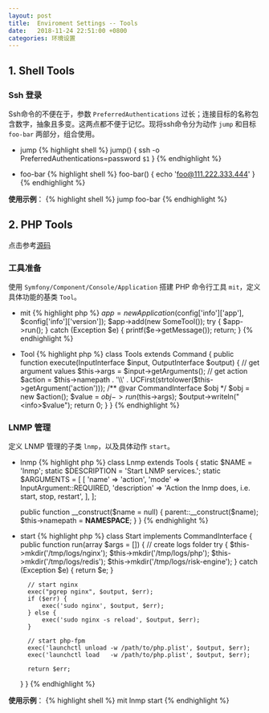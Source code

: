 ```yaml
---
layout: post
title:  Enviroment Settings -- Tools
date:   2018-11-24 22:51:00 +0800
categories: 环境设置
---
```


> 


## 1. Shell Tools

### Ssh 登录
Ssh命令的不便在于，参数 `PreferredAuthentications` 过长；连接目标的名称包含数字，抽象且多变。这两点都不便于记忆。现将ssh命令分为动作 `jump` 和目标 `foo-bar` 两部分，组合使用。

+ jump
{% highlight shell %}
jump() {
  ssh -o PreferredAuthentications=password `$1`
}
{% endhighlight %}

+ foo-bar
{% highlight shell %}
foo-bar() {
  echo 'foo@111.222.333.444'
}
{% endhighlight %}

**使用示例**：
{% highlight shell %}
jump foo-bar
{% endhighlight %}

## 2. PHP Tools
点击参考[源码](https://github.com/zhang1career/mytools)

### 工具准备
使用 `Symfony/Component/Console/Application` 搭建 PHP 命令行工具 `mit`，定义具体功能的基类 `Tool`。

+ mit
{% highlight php %}
$app = new Application($config['info']['app'], $config['info']['version']);
$app->add(new SomeTool());
try {
    $app->run();
} catch (Exception $e)
{
    printf($e->getMessage());
    return;
}
{% endhighlight %}

+ Tool
{% highlight php %}
class Tools extends Command
{
    public function execute(InputInterface $input, OutputInterface $output)
    {
        // get argument values
        $this->args = $input->getArguments();
        // get action
        $action = $this->namepath . '\\' . UCFirst(strtolower($this->getArgument('action')));
        /** @var CommandInterface $obj */
        $obj = new $action();
        $value = $obj->run($this->args);
        $output->writeln("<info>$value</info>");
        return 0;
    }
}
{% endhighlight %}

### LNMP 管理
定义 LNMP 管理的子类 `lnmp`，以及具体动作 `start`。

+ lnmp
{% highlight php %}
class Lnmp extends Tools
{
    static $NAME = 'lnmp';
    static $DESCRIPTION = 'Start LNMP services.';
    static $ARGUMENTS = [
        [
            'name' => 'action',
            'mode' => InputArgument::REQUIRED,
            'description' => 'Action the lnmp does, i.e. start, stop, restart',
        ],
    ];

    public function __construct($name = null)
    {
        parent::__construct($name);
        $this->namepath = __NAMESPACE__;
    }
}
{% endhighlight %}

+ start
{% highlight php %}
class Start implements CommandInterface
{
    public function run(array $args = [])
    {
        // create logs folder
        try {
            $this->mkdir('/tmp/logs/nginx');
            $this->mkdir('/tmp/logs/php');
            $this->mkdir('/tmp/logs/redis');
            $this->mkdir('/tmp/logs/risk-engine');
        } catch (Exception $e) {
            return $e;
        }

        // start nginx
        exec("pgrep nginx", $output, $err);
        if ($err) {
            exec('sudo nginx', $output, $err);
        } else {
            exec('sudo nginx -s reload', $output, $err);
        }

        // start php-fpm
        exec('launchctl unload -w /path/to/php.plist', $output, $err);
        exec('launchctl load   -w /path/to/php.plist', $output, $err);

        return $err;
    }
}
{% endhighlight %}

**使用示例**：
{% highlight shell %}
mit lnmp start
{% endhighlight %}

